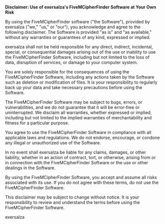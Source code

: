 **Disclaimer: Use of exersalza's FiveMCipherFinder Software at Your Own Risk**

By using the FiveMCipherFinder software ("the Software"), provided by exersalza ("we," "us," or "our"), you acknowledge and agree to the following disclaimer. The Software is provided "as is" and "as available," without any warranties or guarantees of any kind, expressed or implied.

exersalza shall not be held responsible for any direct, indirect, incidental, special, or consequential damages arising out of the use or inability to use the FiveMCipherFinder Software, including but not limited to the loss of data, disruption of services, or damage to your computer system.

You are solely responsible for the consequences of using the FiveMCipherFinder Software, including any actions taken by the Software such as deletion or modification of files. It is your responsibility to regularly back up your data and take necessary precautions before using the Software.

The FiveMCipherFinder Software may be subject to bugs, errors, or vulnerabilities, and we do not guarantee that it will be error-free or uninterrupted. We disclaim all warranties, whether expressed or implied, including but not limited to the implied warranties of merchantability and fitness for a particular purpose.

You agree to use the FiveMCipherFinder Software in compliance with all applicable laws and regulations. We do not endorse, encourage, or condone any illegal or unauthorized use of the Software.

In no event shall exersalza be liable for any claims, damages, or other liability, whether in an action of contract, tort, or otherwise, arising from or in connection with the FiveMCipherFinder Software or the use or other dealings in the Software.

By using the FiveMCipherFinder Software, you accept and assume all risks associated with its use. If you do not agree with these terms, do not use the FiveMCipherFinder Software.

This disclaimer may be subject to change without notice. It is your responsibility to review and understand the terms before using the FiveMCipherFinder Software.

exersalza

